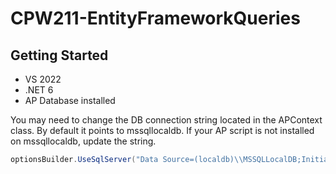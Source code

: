 # CPW211-EntityFrameworkQueries

## Getting Started
- VS 2022
- .NET 6
- AP Database installed

You may need to change the DB connection string located in the APContext class.
By default it points to mssqllocaldb. If your AP script is not installed on mssqllocaldb, update the string.
```csharp
optionsBuilder.UseSqlServer("Data Source=(localdb)\\MSSQLLocalDB;Initial Catalog=AP");
```
